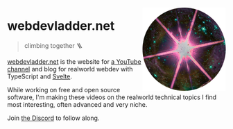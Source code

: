 [<img src="/static/favicon.png" align="right" width="192" height="192">](https://www.webdevladder.net/)

# webdevladder.net

> climbing together 🪜

[webdevladder.net](https://www.webdevladder.net/)
is the website for [a YouTube channel](https://youtube.com/@webdevladder) and blog
for realworld webdev with TypeScript and [Svelte](https://svelte.dev/).

While working on free and open source software,
I'm making these videos on the realworld technical topics I find most interesting,
often advanced and very niche.

Join [the Discord](https://discord.gg/YU5tyeK72X) to follow along.
